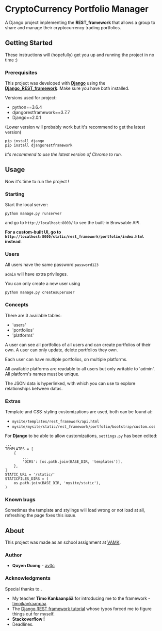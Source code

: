 # CryptoCurrency Portfolio Manager

A Django project implementing the **REST_framework** that allows a group to share and manage their cryptocurrency trading portfolios.

## Getting Started

These instructions will (hopefully) get you up and running the project in no time :)

### Prerequisites

This project was developed with **[Django](https://docs.djangoproject.com/en/2.0/topics/install/#installing-official-release)** using the **[Django_REST_framework](http://www.django-rest-framework.org/tutorial/quickstart/)**. Make sure you have both installed.

Versions used for project:
- python==3.6.4
- djangorestframework==3.7.7
- Django==2.0.1

(Lower version will probably work but it's recommend to get the latest version)

```
pip install django
pip install djangorestframework
```

*It's recommend to use the latest version of Chrome to run.*

## Usage

Now it's time to run the project !

### Starting

Start the local server:

```
python manage.py runserver
```

and go to `http://localhost:8000/` to see the built-in Browsable API.

**For a custom-built UI, go to `http://localhost:8000/static/rest_framework/portfolio/index.html` instead**.

### Users

All users have the same password `password123`

`admin` will have extra privileges.

You can only create a new user using

```
python manage.py createsuperuser
```

### Concepts

There are 3 available tables:
- 'users'
- 'portfolios'
- 'platforms'

A user can see all portfolios of all users and can create portfolios of their own.
A user can only update, delete portfolios they own.

Each user can have multiple portfolios, on multiple platforms.

All available platforms are readable to all users but only writable to 'admin'.
All platform's names must be unique.

The JSON data is hyperlinked, with which you can use to explore relationships between datas.

### Extras

Template and CSS-styling customizations are used, both can be found at:
- `mysite/templates/rest_framework/api.html`
- `mysite/mysite/static/rest_framework/portfolio/bootstrap/custom.css`

For **Django** to be able to allow customizations, `settings.py` has been edited:
```
...
TEMPLATES = [
    {
        ...
        'DIRS': [os.path.join(BASE_DIR, 'templates')],
    },
]
STATIC_URL = '/static/'
STATICFILES_DIRS = (
    os.path.join(BASE_DIR, 'mysite/static'),
)
```

### Known bugs

Sometimes the template and stylings will load wrong or not load at all, refreshing the page fixes this issue.

## About

This project was made as an school assignment at [VAMK](http://www.puv.fi/en/).

### Author

- **Quyen Duong** - [av0c](https://github.com/Av0c)


### Acknowledgments

Special thanks to..

* My teacher **Timo Kankaanpää** for introducing me to the framework - [timojkankaanpaa](https://github.com/timojkankaanpaa).
* The [Django REST framework tutorial](http://www.django-rest-framework.org/tutorial/1-serialization/) whose typos forced me to figure things out for myself.
* **Stackoverflow !**
* Deadlines.
